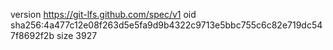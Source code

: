 version https://git-lfs.github.com/spec/v1
oid sha256:4a477c12e08f263d5e5fa9d9b4322c9713e5bbc755c6c82e719dc547f8692f2b
size 3927
